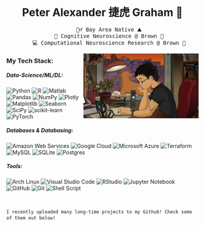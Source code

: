<div align = "center">
<h1> Peter Alexander 捷虎 Graham 🌄 </h1>

<pre>
    🏄‍♂️ Bay Area Native ⛰️
    🧠 Cognitive Neuroscience @ Brown 🏫
    💻 Computational Neuroscience Research @ Brown 💼
</pre>

</div>
    
<img src = "images/lofi-avatar.png"
    width = 60%
    align = right
    >

</div>

<h3> My Tech Stack: </h3>

<h5> Data-Science/ML/DL: </h5>

![Python](https://img.shields.io/badge/python-3670A0?style=for-the-badge&logo=python&logoColor=ffdd54)
![R](https://img.shields.io/badge/r-%23276DC3.svg?style=for-the-badge&logo=r&logoColor=white)
![Matlab](https://img.shields.io/badge/matlab-f06611.svg?style=for-the-badge)
![Pandas](https://img.shields.io/badge/pandas-%23150458.svg?style=for-the-badge&logo=pandas&logoColor=white)
![NumPy](https://img.shields.io/badge/numpy-%23013243.svg?style=for-the-badge&logo=numpy&logoColor=white)
![Plotly](https://img.shields.io/badge/plotly-%233F4F75.svg?style=for-the-badge&logo=plotly&logoColor=white)
![Matplotlib](https://img.shields.io/badge/matplotlib-%23ffffff.svg?style=for-the-badge&logo=matplotlib&logoColor=black)
![Seaborn](https://img.shields.io/badge/seaborn-%3354a97.svg?style=for-the-badge&logo=Seaborn&logoColor=white)
![SciPy](https://img.shields.io/badge/scipy-%230C55A5.svg?style=for-the-badge&logo=scipy&logoColor=%white)
![scikit-learn](https://img.shields.io/badge/scikit--learn-%23F7931E.svg?style=for-the-badge&logo=scikit-learn&logoColor=white)
![PyTorch](https://img.shields.io/badge/PyTorch-%23EE4C2C.svg?style=for-the-badge&logo=PyTorch&logoColor=white)

<h5> Databases & Databasing: </h5>
    
![Amazon Web Services](https://img.shields.io/badge/amazon%20web%20services-%23FF9900.svg?style=for-the-badge&logo=amazonwebservices&logoColor=white)
![Google Cloud](https://img.shields.io/badge/google%20cloud-%234285F4.svg?style=for-the-badge&logo=google-cloud&logoColor=white)
![Microsoft Azure](https://img.shields.io/badge/microsoft%20azure-%230072C6.svg?style=for-the-badge&logo=microsoftazure&logoColor=white)
![Terraform](https://img.shields.io/badge/terraform-%235835CC.svg?style=for-the-badge&logo=terraform&logoColor=white)
![MySQL](https://img.shields.io/badge/mysql-4479A1.svg?style=for-the-badge&logo=mysql&logoColor=white)
![SQLite](https://img.shields.io/badge/sqlite-%2307405e.svg?style=for-the-badge&logo=sqlite&logoColor=white)
![Postgres](https://img.shields.io/badge/postgres-%23316192.svg?style=for-the-badge&logo=postgresql&logoColor=white)

<h5> Tools: </h5>

![Arch Linux](https://img.shields.io/badge/ArchLinux-1793D1?logo=arch-linux&logoColor=fff&style=for-the-badge)
![Visual Studio Code](https://img.shields.io/badge/visual%20studio%20code-0078d7.svg?style=for-the-badge&logo=visual-studio-code&logoColor=white)
![RStudio](https://img.shields.io/badge/rstudio-4285F4?style=for-the-badge&logo=rstudioide&logoColor=white)
![Jupyter Notebook](https://img.shields.io/badge/jupyter-%23FA0F00.svg?style=for-the-badge&logo=jupyter&logoColor=white)
![GitHub](https://img.shields.io/badge/github-%233F4F75.svg?style=for-the-badge&logo=github&logoColor=white)
![Git](https://img.shields.io/badge/git-%23F05033.svg?style=for-the-badge&logo=git&logoColor=white)
![Shell Script](https://img.shields.io/badge/shell_script-%233F4F75.svg?style=for-the-badge&logo=gnu-bash&logoColor=white)

<br>

```
I recently uploaded many long-time projects to my Github! Check some of them out below!
```
